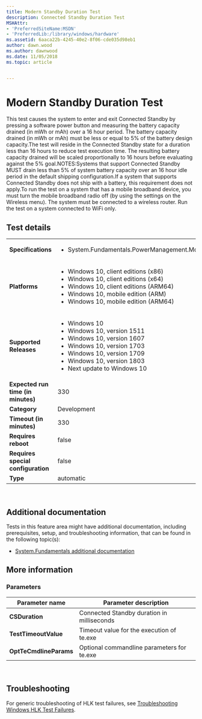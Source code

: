 ```yaml
---
title: Modern Standby Duration Test
description: Connected Standby Duration Test
MSHAttr:
- 'PreferredSiteName:MSDN'
- 'PreferredLib:/library/windows/hardware'
ms.assetid: 6aaca22b-4245-40e2-8f06-cde035d98eb1
author: dawn.wood
ms.author: dawnwood
ms.date: 11/05/2018
ms.topic: article


---
```


# Modern Standby Duration Test


This test causes the system to enter and exit Connected Standby by pressing a software power button and measuring the battery capacity drained (in mWh or mAh) over a 16 hour period. The battery capacity drained (in mWh or mAh) must be less or equal to 5% of the battery design capacity.The test will reside in the Connected Standby state for a duration less than 16 hours to reduce test execution time. The resulting battery capacity drained will be scaled proportionally to 16 hours before evaluating against the 5% goal.NOTES:Systems that support Connected Standby MUST drain less than 5% of system battery capacity over an 16 hour idle period in the default shipping configuration.If a system that supports Connected Standby does not ship with a battery, this requirement does not apply.To run the test on a system that has a mobile broadband device, you must turn the mobile broadband radio off (by using the settings on the Wireless menu). The system must be connected to a wireless router. Run the test on a system connected to WiFi only.

## Test details
|||
|---|---|
| **Specifications**  | <ul><li>System.Fundamentals.PowerManagement.ModernStandby.Battery.ModernStandbyDuration</li></ul> |  
| **Platforms**   | <ul><li>Windows 10, client editions (x86)</li><li>Windows 10, client editions (x64)</li><li>Windows 10, client editions (ARM64)</li><li>Windows 10, mobile edition (ARM)</li><li>Windows 10, mobile edition (ARM64)</li></ul> |
| **Supported Releases** | <ul><li>Windows 10</li><li>Windows 10, version 1511</li><li>Windows 10, version 1607</li><li>Windows 10, version 1703</li><li>Windows 10, version 1709</li><li>Windows 10, version 1803</li><li>Next update to Windows 10</li></ul> |
|**Expected run time (in minutes)**| 330 |
|**Category**| Development |
|**Timeout (in minutes)**| 330 |
|**Requires reboot**| false |
|**Requires special configuration**| false |
|**Type**| automatic |

 

## <span id="Additional_documentation"></span><span id="additional_documentation"></span><span id="ADDITIONAL_DOCUMENTATION"></span>Additional documentation


Tests in this feature area might have additional documentation, including prerequisites, setup, and troubleshooting information, that can be found in the following topic(s):

-   [System.Fundamentals additional documentation](system-fundamentals-additional-documentation.md)

## <span id="More_information"></span><span id="more_information"></span><span id="MORE_INFORMATION"></span>More information


### <span id="Parameters"></span><span id="parameters"></span><span id="PARAMETERS"></span>Parameters

| Parameter name         | Parameter description                      |
|------------------------|--------------------------------------------|
| **CSDuration**         | Connected Standby duration in milliseconds |
| **TestTimeoutValue**   | Timeout value for the execution of te.exe  |
| **OptTeCmdlineParams** | Optional commandline parameters for te.exe |

 

## <span id="Troubleshooting"></span><span id="troubleshooting"></span><span id="TROUBLESHOOTING"></span>Troubleshooting


For generic troubleshooting of HLK test failures, see [Troubleshooting Windows HLK Test Failures](..\user\troubleshooting-windows-hlk-test-failures.md).

 

 






